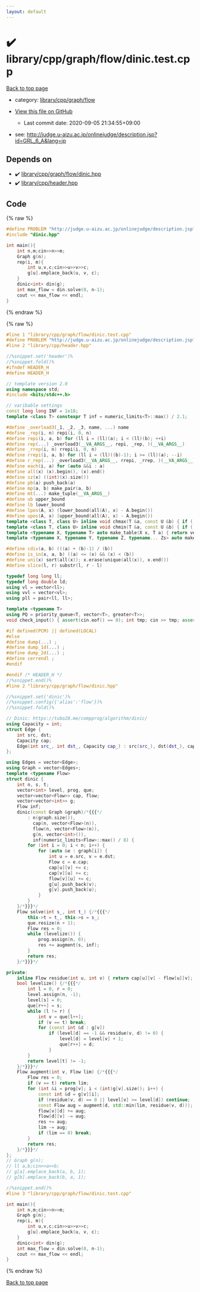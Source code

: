 ```yaml
---
layout: default
---
```


<!-- mathjax config similar to math.stackexchange -->
<script type="text/javascript" async
  src="https://cdnjs.cloudflare.com/ajax/libs/mathjax/2.7.5/MathJax.js?config=TeX-MML-AM_CHTML">
</script>
<script type="text/x-mathjax-config">
  MathJax.Hub.Config({
    TeX: { equationNumbers: { autoNumber: "AMS" }},
    tex2jax: {
      inlineMath: [ ['$','$'] ],
      processEscapes: true
    },
    "HTML-CSS": { matchFontHeight: false },
    displayAlign: "left",
    displayIndent: "2em"
  });
</script>

<script type="text/javascript" src="https://cdnjs.cloudflare.com/ajax/libs/jquery/3.4.1/jquery.min.js"></script>
<script src="https://cdn.jsdelivr.net/npm/jquery-balloon-js@1.1.2/jquery.balloon.min.js" integrity="sha256-ZEYs9VrgAeNuPvs15E39OsyOJaIkXEEt10fzxJ20+2I=" crossorigin="anonymous"></script>
<script type="text/javascript" src="../../../../../assets/js/copy-button.js"></script>
<link rel="stylesheet" href="../../../../../assets/css/copy-button.css" />


# :heavy_check_mark: library/cpp/graph/flow/dinic.test.cpp

<a href="../../../../../index.html">Back to top page</a>

* category: <a href="../../../../../index.html#08be9a8a45b2e811a312f82c2e412c8c">library/cpp/graph/flow</a>
* <a href="{{ site.github.repository_url }}/blob/master/library/cpp/graph/flow/dinic.test.cpp">View this file on GitHub</a>
    - Last commit date: 2020-09-05 21:34:55+09:00


* see: <a href="http://judge.u-aizu.ac.jp/onlinejudge/description.jsp?id=GRL_6_A&lang=jp">http://judge.u-aizu.ac.jp/onlinejudge/description.jsp?id=GRL_6_A&lang=jp</a>


## Depends on

* :heavy_check_mark: <a href="../../../../../library/library/cpp/graph/flow/dinic.hpp.html">library/cpp/graph/flow/dinic.hpp</a>
* :heavy_check_mark: <a href="../../../../../library/library/cpp/header.hpp.html">library/cpp/header.hpp</a>


## Code

<a id="unbundled"></a>
{% raw %}
```cpp
#define PROBLEM "http://judge.u-aizu.ac.jp/onlinejudge/description.jsp?id=GRL_6_A&lang=jp"
#include "dinic.hpp"

int main(){
    int n,m;cin>>n>>m;
    Graph g(n);
    rep(i, m){
        int u,v,c;cin>>u>>v>>c;
        g[u].emplace_back(u, v, c);
    }
    dinic<int> din(g);
    int max_flow = din.solve(0, n-1);
    cout << max_flow << endl;
}

```
{% endraw %}

<a id="bundled"></a>
{% raw %}
```cpp
#line 1 "library/cpp/graph/flow/dinic.test.cpp"
#define PROBLEM "http://judge.u-aizu.ac.jp/onlinejudge/description.jsp?id=GRL_6_A&lang=jp"
#line 2 "library/cpp/header.hpp"

//%snippet.set('header')%
//%snippet.fold()%
#ifndef HEADER_H
#define HEADER_H

// template version 2.0
using namespace std;
#include <bits/stdc++.h>

// varibable settings
const long long INF = 1e18;
template <class T> constexpr T inf = numeric_limits<T>::max() / 2.1;

#define _overload3(_1, _2, _3, name, ...) name
#define _rep(i, n) repi(i, 0, n)
#define repi(i, a, b) for (ll i = (ll)(a); i < (ll)(b); ++i)
#define rep(...) _overload3(__VA_ARGS__, repi, _rep, )(__VA_ARGS__)
#define _rrep(i, n) rrepi(i, 0, n)
#define rrepi(i, a, b) for (ll i = (ll)((b)-1); i >= (ll)(a); --i)
#define r_rep(...) _overload3(__VA_ARGS__, rrepi, _rrep, )(__VA_ARGS__)
#define each(i, a) for (auto &&i : a)
#define all(x) (x).begin(), (x).end()
#define sz(x) ((int)(x).size())
#define pb(a) push_back(a)
#define mp(a, b) make_pair(a, b)
#define mt(...) make_tuple(__VA_ARGS__)
#define ub upper_bound
#define lb lower_bound
#define lpos(A, x) (lower_bound(all(A), x) - A.begin())
#define upos(A, x) (upper_bound(all(A), x) - A.begin())
template <class T, class U> inline void chmax(T &a, const U &b) { if ((a) < (b)) (a) = (b); }
template <class T, class U> inline void chmin(T &a, const U &b) { if ((a) > (b)) (a) = (b); }
template <typename X, typename T> auto make_table(X x, T a) { return vector<T>(x, a); }
template <typename X, typename Y, typename Z, typename... Zs> auto make_table(X x, Y y, Z z, Zs... zs) { auto cont = make_table(y, z, zs...); return vector<decltype(cont)>(x, cont); }

#define cdiv(a, b) (((a) + (b)-1) / (b))
#define is_in(x, a, b) ((a) <= (x) && (x) < (b))
#define uni(x) sort(all(x)); x.erase(unique(all(x)), x.end())
#define slice(l, r) substr(l, r - l)

typedef long long ll;
typedef long double ld;
using vl = vector<ll>;
using vvl = vector<vl>;
using pll = pair<ll, ll>;

template <typename T>
using PQ = priority_queue<T, vector<T>, greater<T>>;
void check_input() { assert(cin.eof() == 0); int tmp; cin >> tmp; assert(cin.eof() == 1); }

#if defined(PCM) || defined(LOCAL)
#else
#define dump(...) ;
#define dump_1d(...) ;
#define dump_2d(...) ;
#define cerrendl ;
#endif

#endif /* HEADER_H */
//%snippet.end()%
#line 2 "library/cpp/graph/flow/dinic.hpp"

//%snippet.set('dinic')%
//%snippet.config({'alias':'flow'})%
//%snippet.fold()%

// Dinic: https://tubo28.me/compprog/algorithm/dinic/
using Capacity = int;
struct Edge {
    int src, dst;
    Capacity cap;
    Edge(int src_, int dst_, Capacity cap_) : src(src_), dst(dst_), cap(cap_) {}
};

using Edges = vector<Edge>;
using Graph = vector<Edges>;
template <typename Flow>
struct dinic {
    int n, s, t;
    vector<int> level, prog, que;
    vector<vector<Flow>> cap, flow;
    vector<vector<int>> g;
    Flow inf;
    dinic(const Graph &graph)/*{{{*/
        : n(graph.size()),
          cap(n, vector<Flow>(n)),
          flow(n, vector<Flow>(n)),
          g(n, vector<int>()),
          inf(numeric_limits<Flow>::max() / 8) {
        for (int i = 0; i < n; i++) {
            for (auto &e : graph[i]) {
                int u = e.src, v = e.dst;
                Flow c = e.cap;
                cap[u][v] += c;
                cap[v][u] += c;
                flow[v][u] += c;
                g[u].push_back(v);
                g[v].push_back(u);
            }
        }
    }/*}}}*/
    Flow solve(int s_, int t_) {/*{{{*/
        this->t = t_, this->s = s_;
        que.resize(n + 1);
        Flow res = 0;
        while (levelize()) {
            prog.assign(n, 0);
            res += augment(s, inf);
        }
        return res;
    }/*}}}*/

private:
    inline Flow residue(int u, int v) { return cap[u][v] - flow[u][v]; }
    bool levelize() {/*{{{*/
        int l = 0, r = 0;
        level.assign(n, -1);
        level[s] = 0;
        que[r++] = s;
        while (l != r) {
            int v = que[l++];
            if (v == t) break;
            for (const int &d : g[v])
                if (level[d] == -1 && residue(v, d) != 0) {
                    level[d] = level[v] + 1;
                    que[r++] = d;
                }
        }
        return level[t] != -1;
    }/*}}}*/
    Flow augment(int v, Flow lim) {/*{{{*/
        Flow res = 0;
        if (v == t) return lim;
        for (int &i = prog[v]; i < (int)g[v].size(); i++) {
            const int &d = g[v][i];
            if (residue(v, d) == 0 || level[v] >= level[d]) continue;
            const Flow aug = augment(d, std::min(lim, residue(v, d)));
            flow[v][d] += aug;
            flow[d][v] -= aug;
            res += aug;
            lim -= aug;
            if (lim == 0) break;
        }
        return res;
    }/*}}}*/
};
// Graph g(n);
// ll a,b;cin>>a>>b;
// g[a].emplace_back(a, b, 1);
// g[b].emplace_back(b, a, 1);

//%snippet.end()%
#line 3 "library/cpp/graph/flow/dinic.test.cpp"

int main(){
    int n,m;cin>>n>>m;
    Graph g(n);
    rep(i, m){
        int u,v,c;cin>>u>>v>>c;
        g[u].emplace_back(u, v, c);
    }
    dinic<int> din(g);
    int max_flow = din.solve(0, n-1);
    cout << max_flow << endl;
}

```
{% endraw %}

<a href="../../../../../index.html">Back to top page</a>

